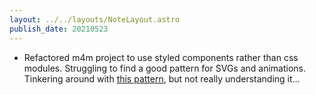 ```yaml
---
layout: ../../layouts/NoteLayout.astro
publish_date: 20210523
---
```


- Refactored m4m project to use styled components rather than css modules. Struggling to find a good pattern for SVGs and animations. Tinkering around with [this pattern](https://www.pinkdroids.com/blog/svg-react-styled-components/), but not really understanding it...
